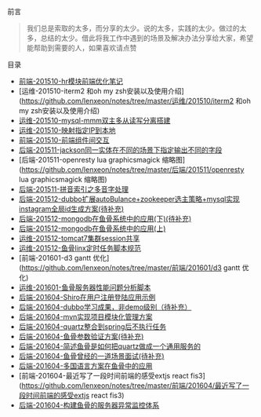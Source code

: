 前言

> 我们总是索取的太多，而分享的太少。说的太多，实践的太少。做过的太多，总结的太少。借此将我工作中遇到的场景及解决办法分享给大家，希望能帮助到需要的人，如果喜欢请点赞


目录


* [前端-201510-hr模块前端优化笔记](https://github.com/lenxeon/notes/tree/master/前端/201510/hr模块前端优化笔记)
* [运维-201510-iterm2 和oh my zsh安装以及使用介绍](https://github.com/lenxeon/notes/tree/master/运维/201510/iterm2 和oh my zsh安装以及使用介绍)
* [运维-201510-mysql-mmm双主多从读写分离搭建](https://github.com/lenxeon/notes/tree/master/运维/201510/mysql-mmm双主多从读写分离搭建)
* [运维-201510-映射指定IP到本地](https://github.com/lenxeon/notes/tree/master/运维/201510/映射指定IP到本地)
* [前端-201510-前端组件间交互](https://github.com/lenxeon/notes/tree/master/前端/201510/前端组件间交互)
* [后端-201511-jackson同一实体在不同的场景下指定输出不同的字段](https://github.com/lenxeon/notes/tree/master/后端/201511/jackson同一实体在不同的场景下指定输出不同的字段)
* [后端-201511-openresty lua graphicsmagick 缩略图](https://github.com/lenxeon/notes/tree/master/后端/201511/openresty lua graphicsmagick 缩略图)
* [后端-201511-拼音索引之多音字处理](https://github.com/lenxeon/notes/tree/master/后端/201511/拼音索引之多音字处理)
* [后端-201512-dubbo扩展autoBulance+zookeeper选主策略+mysql实现instagram全局id生成方案(待补充)](https://github.com/lenxeon/notes/tree/master/后端/201512/dubbo扩展autoBulance+zookeeper选主策略+mysql实现instagram全局id生成方案(待补充))
* [后端-201512-mongodb在鱼骨系统中的应用(下)(待补充)](https://github.com/lenxeon/notes/tree/master/后端/201512/mongodb在鱼骨系统中的应用(下)(待补充))
* [后端-201512-mongodb在鱼骨系统中的应用(上)](https://github.com/lenxeon/notes/tree/master/后端/201512/mongodb在鱼骨系统中的应用(上))
* [运维-201512-tomcat7集群session共享](https://github.com/lenxeon/notes/tree/master/运维/201512/tomcat7集群session共享)
* [运维-201512-鱼骨linx定时任务脚本规范](https://github.com/lenxeon/notes/tree/master/运维/201512/鱼骨linx定时任务脚本规范)
* [前端-201601-d3 gantt 优化](https://github.com/lenxeon/notes/tree/master/前端/201601/d3 gantt 优化)
* [运维-201601-鱼骨服务器性能问题分析脚本](https://github.com/lenxeon/notes/tree/master/运维/201601/鱼骨服务器性能问题分析脚本)
* [后端-201604-Shiro在用户注册登陆应用示例](https://github.com/lenxeon/notes/tree/master/后端/201604/Shiro在用户注册登陆应用示例)
* [后端-201604-dubbo学习成果，非demo级别（待补充）](https://github.com/lenxeon/notes/tree/master/后端/201604/dubbo学习成果，非demo级别（待补充）)
* [后端-201604-mvn实现项目模块化管理方案](https://github.com/lenxeon/notes/tree/master/后端/201604/mvn实现项目模块化管理方案)
* [后端-201604-quartz整合到spring后不执行任务](https://github.com/lenxeon/notes/tree/master/后端/201604/quartz整合到spring后不执行任务)
* [后端-201604-鱼骨参数验证方案(待补充)](https://github.com/lenxeon/notes/tree/master/后端/201604/鱼骨参数验证方案(待补充))
* [后端-201604-简述鱼骨是如何把quartz做成一个通用服务的](https://github.com/lenxeon/notes/tree/master/后端/201604/简述鱼骨是如何把quartz做成一个通用服务的)
* [后端-201604-鱼骨曾经的一道场景面试(待补充)](https://github.com/lenxeon/notes/tree/master/后端/201604/鱼骨曾经的一道场景面试(待补充))
* [后端-201604-多国语言方案在鱼骨中的应用](https://github.com/lenxeon/notes/tree/master/后端/201604/多国语言方案在鱼骨中的应用)
* [前端-201604-最近写了一段时间前端的感受extjs react fis3](https://github.com/lenxeon/notes/tree/master/前端/201604/最近写了一段时间前端的感受extjs react fis3)
* [后端-201604-构建鱼骨的服务器异常监控体系](https://github.com/lenxeon/notes/tree/master/后端/201604/构建鱼骨的服务器异常监控体系)
